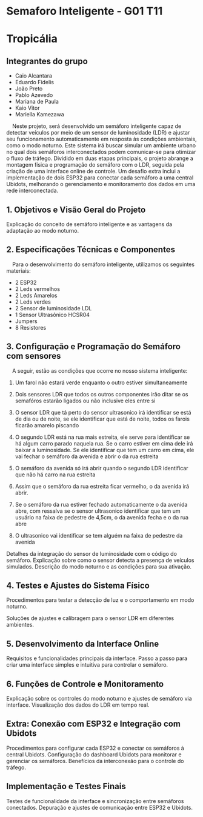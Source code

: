 # Semaforo Inteligente - G01 T11

# Tropicália
## Integrantes do grupo

- Caio Alcantara
- Eduardo Fidelis
- João Preto
- Pablo Azevedo
- Mariana de Paula
- Kaio Vitor
- Mariella Kamezawa

&nbsp;&nbsp;&nbsp;&nbsp;Neste projeto, será desenvolvido um semáforo inteligente capaz de detectar veículos por meio de um sensor de luminosidade (LDR) e ajustar seu funcionamento automaticamente em resposta às condições ambientais, como o modo noturno. Este sistema irá buscar simular um ambiente urbano no qual dois semáforos interconectados podem comunicar-se para otimizar o fluxo de tráfego. Dividido em duas etapas principais, o projeto abrange a montagem física e programação do semáforo com o LDR, seguida pela criação de uma interface online de controle. Um desafio extra inclui a implementação de dois ESP32 para conectar cada semáforo a uma central Ubidots, melhorando o gerenciamento e monitoramento dos dados em uma rede interconectada.

## 1. Objetivos e Visão Geral do Projeto

Explicação do conceito de semáforo inteligente e as vantagens da adaptação ao modo noturno.

## 2. Especificações Técnicas e Componentes

&nbsp;&nbsp;&nbsp;&nbsp;Para o desenvolvimento do semáforo inteligente, utilizamos os seguintes materiais:

- 2 ESP32
- 2 Leds vermelhos
- 2 Leds Amarelos
- 2 Leds verdes
- 2 Sensor de luminosidade LDL
- 1 Sensor Ultrasônico HCSR04
- Jumpers
- 8 Resistores

## 3. Configuração e Programação do Semáforo com sensores

&nbsp;&nbsp;&nbsp;&nbsp;A seguir, estão as condições que ocorre no nosso sistema inteligente:

1. Um farol não estará verde enquanto o outro estiver simultaneamente

2. Dois sensores LDR que todos os outros componentes irão ditar se os semafóros estarão ligados ou não inclusive eles entre si

3. O sensor LDR que tá perto do sensor ultrasonico irá identificar se está de dia ou de noite, se ele identificar que está de noite, todos os farois ficarão amarelo piscando

4. O segundo LDR está na rua mais estreita, ele serve para identificar se há algum carro parado naquela rua. Se o carro estiver em cima dele irá baixar a luminosidade. Se ele identificar que tem um carro em cima, ele vai fechar o semáforo da avenida e abrir o da rua estreita

5. O semáforo da avenida só irá abrir quando o segundo LDR identificar que não há carro na rua estreita

6. Assim que o semáforo da rua estreita ficar vermelho, o da avenida irá abrir.

7. Se o semáforo da rua estiver fechado automaticamente o da avenida abre, com ressalva se o sensor ultrasonico identificar que tem um usuário na faixa de pedestre de 4,5cm, o da avenida fecha e o da rua abre

8. O ultrasonico vai identificar se tem alguém na faixa de pedestre da avenida



Detalhes da integração do sensor de luminosidade com o código do semáforo.
Explicação sobre como o sensor detecta a presença de veículos simulados.
Descrição do modo noturno e as condições para sua ativação.

## 4. Testes e Ajustes do Sistema Físico

Procedimentos para testar a detecção de luz e o comportamento em modo noturno.

Soluções de ajustes e calibragem para o sensor LDR em diferentes ambientes.

## 5. Desenvolvimento da Interface Online

Requisitos e funcionalidades principais da interface.
Passo a passo para criar uma interface simples e intuitiva para controlar o semáforo.

## 6. Funções de Controle e Monitoramento

Explicação sobre os controles do modo noturno e ajustes de semáforo via interface.
Visualização dos dados do LDR em tempo real.

## Extra: Conexão com ESP32 e Integração com Ubidots

Procedimentos para configurar cada ESP32 e conectar os semáforos à central Ubidots.
Configuração do dashboard Ubidots para monitorar e gerenciar os semáforos.
Benefícios da interconexão para o controle do tráfego.

## Implementação e Testes Finais

Testes de funcionalidade da interface e sincronização entre semáforos conectados.
Depuração e ajustes de comunicação entre ESP32 e Ubidots.